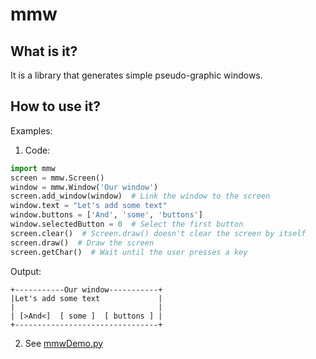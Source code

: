 # mmw
## What is it?
It is a library that generates simple pseudo-graphic windows.

## How to use it?
Examples:

1. Code:
```python
import mmw
screen = mmw.Screen()
window = mmw.Window('Our window')
screen.add_window(window)  # Link the window to the screen
window.text = "Let's add some text"
window.buttons = ['And', 'some', 'buttons']
window.selectedButton = 0  # Select the first button
screen.clear()  # Screen.draw() doesn't clear the screen by itself
screen.draw()  # Draw the screen
screen.getChar()  # Wait until the user presses a key
```
Output:
```
+-----------Our window-----------+
|Let's add some text             |
|                                |
| [>And<]  [ some ]  [ buttons ] |
+--------------------------------+
```
2. See [mmwDemo.py](mmwDemo.py)
